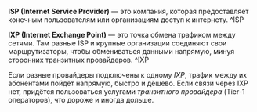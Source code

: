 **ISP (Internet Service Provider)** — это компания, которая предоставляет конечным пользователям или организациям доступ к интернету. ^ISP

**IXP (Internet Exchange Point)** — это точка обмена трафиком между сетями. Там разные ISP и крупные организации соединяют свои маршрутизаторы, чтобы обмениваться данными напрямую, минуя сторонних транзитных провайдеров. ^IXP

Если разные провайдеры подключены к одному _IXP_, трафик между их абонентами пойдёт напрямую, быстро и дёшево. Если связи через IXP нет, придётся пользоваться услугами _транзитного провайдера_ (Tier-1 операторов), что дороже и иногда дольше.